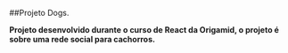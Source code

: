 ##Projeto Dogs.

**Projeto desenvolvido durante o curso de React da Origamid, o projeto é sobre uma  rede social para cachorros.**
